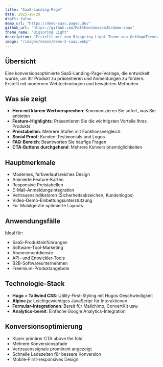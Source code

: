 ```yaml
---
title: "SaaS-Landing-Page"
date: 2025-10-29
draft: false
demo_url: "https://demo-saas.pages.dev"
github_url: "https://github.com/MatthewJamisonJS/demo-saas"
theme_name: "Bigspring Light"
description: "Erstellt mit dem Bigspring Light Theme von GetHugoThemes. Moderne SaaS-Landing-Page mit klarem Design, Preistabellen und konversionsorientiertem Layout."
image: "/images/demos/demo-2-saas.webp"
---
```


## Übersicht

Eine konversionsoptimierte SaaS-Landing-Page-Vorlage, die entwickelt wurde, um Ihr Produkt zu präsentieren und Anmeldungen zu fördern. Erstellt mit modernen Webtechnologien und bewährten Methoden.

## Was sie zeigt

- **Hero mit klarem Wertversprechen**: Kommunizieren Sie sofort, was Sie anbieten
- **Feature-Highlights**: Präsentieren Sie die wichtigsten Vorteile Ihres Produkts
- **Preistabellen**: Mehrere Stufen mit Funktionsvergleich
- **Social Proof**: Kunden-Testimonials und Logos
- **FAQ-Bereich**: Beantworten Sie häufige Fragen
- **CTA-Buttons durchgehend**: Mehrere Konversionsmöglichkeiten

## Hauptmerkmale

- Modernes, farbverlaufsreiches Design
- Animierte Feature-Karten
- Responsive Preistabellen
- E-Mail-Anmeldungsintegration
- Vertrauensindikatoren (Sicherheitsabzeichen, Kundenlogos)
- Video-Demo-Einbettungsunterstützung
- Für Mobilgeräte optimierte Layouts

## Anwendungsfälle

Ideal für:
- SaaS-Produkteinführungen
- Software-Tool-Marketing
- Abonnementdienste
- API- und Entwickler-Tools
- B2B-Softwareunternehmen
- Freemium-Produktangebote

## Technologie-Stack

- **Hugo + Tailwind CSS**: Utility-First-Styling mit Hugos Geschwindigkeit
- **Alpine.js**: Leichtgewichtiges JavaScript für Interaktionen
- **Formular-Integrationen**: Bereit für Mailchimp, ConvertKit usw.
- **Analytics-bereit**: Einfache Google Analytics-Integration

## Konversionsoptimierung

- Klarer primärer CTA above the fold
- Mehrere Konversionspfade
- Vertrauenssignale prominent angezeigt
- Schnelle Ladezeiten für bessere Konversion
- Mobile-First-responsives Design
